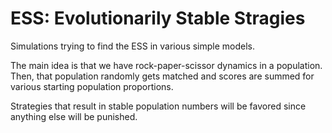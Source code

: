 # ESS: Evolutionarily Stable Stragies

Simulations trying to find the ESS in various simple models.

The main idea is that we have rock-paper-scissor dynamics in a population. Then, that population randomly gets matched and scores are summed for various starting population proportions.

Strategies that result in stable population numbers will be favored since anything else will be punished.


